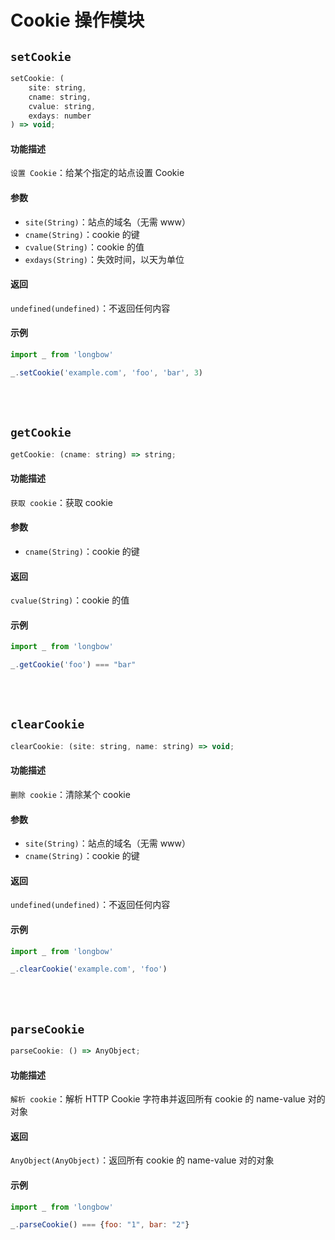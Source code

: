 # Cookie 操作模块

## `setCookie` <Badge text="0.0.1+"/>

``` javascript
setCookie: (
    site: string,
    cname: string,
    cvalue: string,
    exdays: number
) => void;
```

#### 功能描述

`设置 Cookie`：给某个指定的站点设置 Cookie

#### 参数

- `site(String)`：站点的域名（无需 www）
- `cname(String)`：cookie 的键
- `cvalue(String)`：cookie 的值
- `exdays(String)`：失效时间，以天为单位

#### 返回

`undefined(undefined)`：不返回任何内容

#### 示例

``` javascript
import _ from 'longbow'

_.setCookie('example.com', 'foo', 'bar', 3)
```

<br>
<br>

## `getCookie` <Badge text="0.0.1+"/>

``` javascript
getCookie: (cname: string) => string;
```

#### 功能描述

`获取 cookie`：获取 cookie

#### 参数

- `cname(String)`：cookie 的键

#### 返回

`cvalue(String)`：cookie 的值

#### 示例

``` javascript
import _ from 'longbow'

_.getCookie('foo') === "bar"
```

<br>
<br>

## `clearCookie` <Badge text="0.0.1+"/>

``` javascript
clearCookie: (site: string, name: string) => void;
```

#### 功能描述

`删除 cookie`：清除某个 cookie

#### 参数

- `site(String)`：站点的域名（无需 www）
- `cname(String)`：cookie 的键

#### 返回

`undefined(undefined)`：不返回任何内容

#### 示例

``` javascript
import _ from 'longbow'

_.clearCookie('example.com', 'foo')
```

<br>
<br>

## `parseCookie` <Badge text="0.0.1+"/>

``` javascript
parseCookie: () => AnyObject;
```

#### 功能描述

`解析 cookie`：解析 HTTP Cookie 字符串并返回所有 cookie 的 name-value 对的对象

#### 返回

`AnyObject(AnyObject)`：返回所有 cookie 的 name-value 对的对象

#### 示例

``` javascript
import _ from 'longbow'

_.parseCookie() === {foo: "1", bar: "2"}
```
